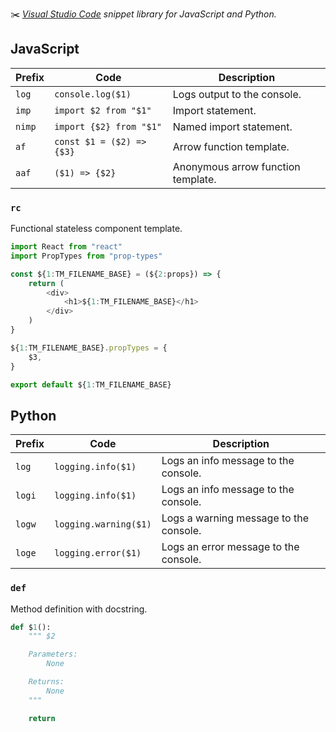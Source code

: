 ✂️ _[Visual Studio Code][vscode] snippet library for JavaScript and Python._

## JavaScript

| Prefix | Code                      | Description                        |
| ------ | ------------------------- | ---------------------------------- |
| `log`  | `console.log($1)`         | Logs output to the console.        |
| `imp`  | `import $2 from "$1"`     | Import statement.                  |
| `nimp` | `import {$2} from "$1"`   | Named import statement.            |
| `af`   | `const $1 = ($2) => {$3}` | Arrow function template.           |
| `aaf`  | `($1) => {$2}`            | Anonymous arrow function template. |

### `rc`

Functional stateless component template.

```javascript
import React from "react"
import PropTypes from "prop-types"

const ${1:TM_FILENAME_BASE} = (${2:props}) => {
    return (
        <div>
            <h1>${1:TM_FILENAME_BASE}</h1>
        </div>
    )
}

${1:TM_FILENAME_BASE}.propTypes = {
    $3,
}

export default ${1:TM_FILENAME_BASE}
```

## Python

| Prefix | Code                  | Description                            |
| ------ | --------------------- | -------------------------------------- |
| `log`  | `logging.info($1)`    | Logs an info message to the console.   |
| `logi` | `logging.info($1)`    | Logs an info message to the console.   |
| `logw` | `logging.warning($1)` | Logs a warning message to the console. |
| `loge` | `logging.error($1)`   | Logs an error message to the console.  |

### `def`

Method definition with docstring.

```python
def $1():
    """ $2

    Parameters:
        None

    Returns:
        None
    """

    return
```

[vscode]: https://code.visualstudio.com
